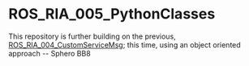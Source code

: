 # ROS_RIA_005_PythonClasses
This repository is further building on the previous, [ROS_RIA_004_CustomServiceMsg](https://github.com/FadedIllusions/ROS_RIA_004_CustomServiceMsg); this time, using an object oriented approach -- Sphero BB8
